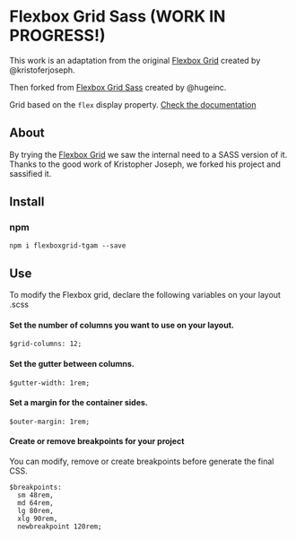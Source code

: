 Flexbox Grid Sass (WORK IN PROGRESS!)
===========
This work is an adaptation from the original [Flexbox Grid](http://flexboxgrid.com/) created by @kristoferjoseph.

Then forked from [Flexbox Grid Sass](http://hugeinc.github.io/flexboxgrid-sass/) created by @hugeinc.

Grid based on the `flex` display property. [Check the documentation](http://empirecoder.github.io/flexboxgrid-sass)

About
------
By trying the [Flexbox Grid](http://flexboxgrid.com/) we saw the internal need to a SASS version of it.
Thanks to the good work of Kristopher Joseph, we forked his project and sassified it.

Install
---------
### npm
`npm i flexboxgrid-tgam --save`

Use
---------
To modify the Flexbox grid, declare the following variables on your layout .scss

#### Set the number of columns you want to use on your layout.
`$grid-columns: 12;`

#### Set the gutter between columns.

`$gutter-width: 1rem;`

#### Set a margin for the container sides.

`$outer-margin: 1rem;`

####  Create or remove breakpoints for your project
You can modify, remove or create breakpoints before generate the final CSS.

```
$breakpoints:
  sm 48rem,
  md 64rem,
  lg 80rem,
  xlg 90rem,
  newbreakpoint 120rem;
```
